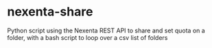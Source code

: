 # nexenta-share
Python script using the Nexenta REST API to share and set quota on a folder, with a bash script to loop over a csv list of folders

